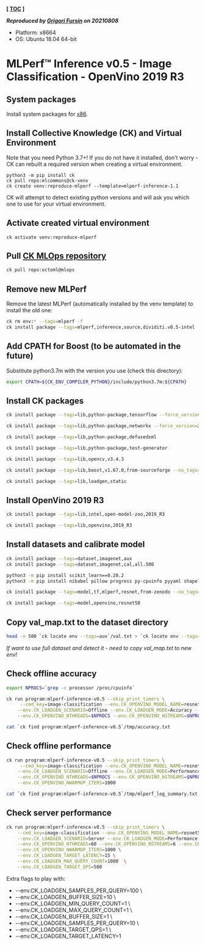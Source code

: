 **[ [TOC](../README.md) ]**

***Reproduced by [Grigori Fursin](https://cKnowledge.io/@gfursin) on 20210808***

* Platform: x8664
* OS: Ubuntu 18.04 64-bit

# MLPerf&trade; Inference v0.5 - Image Classification - OpenVino 2019 R3

## System packages

Install system packages for [x86](../platform/amd-milan.md).

## Install Collective Knowledge (CK) and Virtual Environment

Note that you need Python 3.7+! If you do not have it installed, don't worry - 
CK can rebuilt a required version when creating a virtual environment.

```
python3 -m pip install ck
ck pull repo:mlcommons@ck-venv
ck create venv:reproduce-mlperf --template=mlperf-inference-1.1
```
CK will attempt to detect existing python versions and will ask you which one to use for your virtual environment.

## Activate created virtual environment

```
ck activate venv:reproduce-mlperf
```

## Pull [CK MLOps repository]( https://github.com/octoml/mlops )

```bash
ck pull repo:octoml@mlops
```

## Remove new MLPerf

Remove the latest MLPerf (automatically installed by the venv template) to install the old one:
```bash
ck rm env:* --tags=mlperf -f
ck install package --tags=mlperf,inference,source,dividiti.v0.5-intel
```

## Add CPATH for Boost (to be automated in the future)

Substitute python3.7m with the version you use (check this directory):
```bash
export CPATH=${CK_ENV_COMPILER_PYTHON}/include/python3.7m:${CPATH}
```

## Install CK packages

```bash
ck install package --tags=lib,python-package,tensorflow --force_version=1.15.2 --quiet

ck install package --tags=lib,python-package,networkx --force_version=2.3.0

ck install package --tags=lib,python-package,defusedxml

ck install package --tags=lib,python-package,test-generator

ck install package --tags=lib,opencv,v3.4.3

ck install package --tags=lib,boost,v1.67.0,from-sourceforge --no_tags=min-for-caffe

ck install package --tags=lib,loadgen,static
```

## Install OpenVino 2019 R3

```bash
ck install package --tags=lib,intel,open-model-zoo,2019_R3

ck install package --tags=lib,openvino,2019_R3
```

## Install datasets and calibrate model

```bash
ck install package --tags=dataset,imagenet,aux
ck install package --tags=dataset,imagenet,cal,all.500

python3 -m pip install scikit_learn==0.20.2
python3 -m pip install nibabel pillow progress py-cpuinfo pyyaml shapely tqdm xmltodict yamlloader

ck install package --tags=model,tf,mlperf,resnet,from-zenodo --no_tags=ssd

ck install package --tags=model,openvino,resnet50
```

## Copy val_map.txt to the dataset directory

```bash
head -n 500 `ck locate env --tags=aux`/val.txt > `ck locate env --tags=raw,val`/val_map.txt
```

*If want to use full dataset and detect it - need to copy val_map.txt to new env!*

## Check offline accuracy

```bash
export NPROCS=`grep -c processor /proc/cpuinfo`

ck run program:mlperf-inference-v0.5 --skip_print_timers \
     --cmd_key=image-classification --env.CK_OPENVINO_MODEL_NAME=resnet50 \
    --env.CK_LOADGEN_SCENARIO=Offline --env.CK_LOADGEN_MODE=Accuracy --env.CK_LOADGEN_DATASET_SIZE=500 \
    --env.CK_OPENVINO_NTHREADS=$NPROCS --env.CK_OPENVINO_NSTREAMS=$NPROCS --env.CK_OPENVINO_NIREQ=$NPROCS

cat `ck find program:mlperf-inference-v0.5`/tmp/accuracy.txt
```

## Check offline performance

```bash
ck run program:mlperf-inference-v0.5 --skip_print_timers \
     --cmd_key=image-classification --env.CK_OPENVINO_MODEL_NAME=resnet50 \
    --env.CK_LOADGEN_SCENARIO=Offline --env.CK_LOADGEN_MODE=Performance --env.CK_LOADGEN_DATASET_SIZE=500 \
    --env.CK_OPENVINO_NTHREADS=$NPROCS --env.CK_OPENVINO_NSTREAMS=$NPROCS --env.CK_OPENVINO_NIREQ=$NPROCS \
    --env.CK_OPENVINO_NWARMUP_ITERS=1000

cat `ck find program:mlperf-inference-v0.5`/tmp/mlperf_log_summary.txt
```

## Check server performance

```bash
ck run program:mlperf-inference-v0.5 --skip_print_timers \
    --cmd_key=image-classification --env.CK_OPENVINO_MODEL_NAME=resnet50 \
    --env.CK_LOADGEN_SCENARIO=Server --env.CK_LOADGEN_MODE=Performance --env.CK_LOADGEN_DATASET_SIZE=500 \
    --env.CK_OPENVINO_NTHREADS=60 --env.CK_OPENVINO_NSTREAMS=6 --env.CK_OPENVINO_NIREQ=6 \
    --env.CK_OPENVINO_NWARMUP_ITERS=1000 \
    --env.CK_LOADGEN_TARGET_LATENCY=15 \
    --env.CK_LOADGEN_MAX_QUERY_COUNT=1000  \
    --env.CK_LOADGEN_TARGET_QPS=500
```

Extra flags to play with:

* --env.CK_LOADGEN_SAMPLES_PER_QUERY=100  \
* --env.CK_LOADGEN_BUFFER_SIZE=10       \
* --env.CK_LOADGEN_MIN_QUERY_COUNT=1 \
* --env.CK_LOADGEN_MAX_QUERY_COUNT=1  \
* --env.CK_LOADGEN_BUFFER_SIZE=1       \
* --env.CK_LOADGEN_SAMPLES_PER_QUERY=10  \
* --env.CK_LOADGEN_TARGET_QPS=1          \
* --env.CK_LOADGEN_TARGET_LATENCY=1

